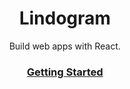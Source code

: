 <h1 align="center">
  Lindogram
</h1>

<p align="center">
  Build web apps with React.
</p>

<h3 align="center">
   <a href="https://facebook.github.io/react-native/docs/getting-started">Getting Started</a>
</h3>
